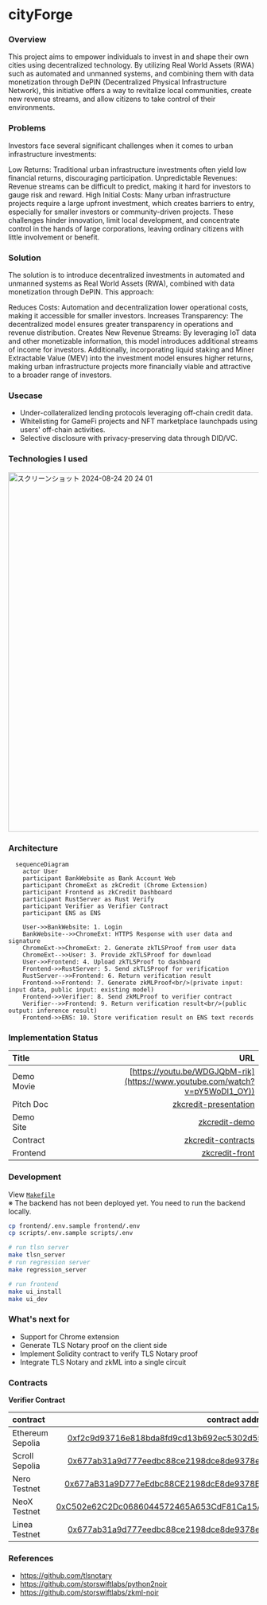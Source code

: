 # cityForge

### Overview
This project aims to empower individuals to invest in and shape their own cities using decentralized technology. By utilizing Real World Assets (RWA) such as automated and unmanned systems, and combining them with data monetization through DePIN (Decentralized Physical Infrastructure Network), this initiative offers a way to revitalize local communities, create new revenue streams, and allow citizens to take control of their environments. 

### Problems
Investors face several significant challenges when it comes to urban infrastructure investments:

Low Returns: Traditional urban infrastructure investments often yield low financial returns, discouraging participation.
Unpredictable Revenues: Revenue streams can be difficult to predict, making it hard for investors to gauge risk and reward.
High Initial Costs: Many urban infrastructure projects require a large upfront investment, which creates barriers to entry, especially for smaller investors or community-driven projects.
These challenges hinder innovation, limit local development, and concentrate control in the hands of large corporations, leaving ordinary citizens with little involvement or benefit.


### Solution
The solution is to introduce decentralized investments in automated and unmanned systems as Real World Assets (RWA), combined with data monetization through DePIN. This approach:

Reduces Costs: Automation and decentralization lower operational costs, making it accessible for smaller investors.
Increases Transparency: The decentralized model ensures greater transparency in operations and revenue distribution.
Creates New Revenue Streams: By leveraging IoT data and other monetizable information, this model introduces additional streams of income for investors.
Additionally, incorporating liquid staking and Miner Extractable Value (MEV) into the investment model ensures higher returns, making urban infrastructure projects more financially viable and attractive to a broader range of investors.


### Usecase
- Under-collateralized lending protocols leveraging off-chain credit data.
- Whitelisting for GameFi projects and NFT marketplace launchpads using users' off-chain activities.
- Selective disclosure with privacy-preserving data through DID/VC.

### Technologies I used
<img width="723" alt="スクリーンショット 2024-08-24 20 24 01" src="https://github.com/user-attachments/assets/2c34529d-1f0c-4245-b6ee-932d7fc7fdfc">


### Architecture
```mermaid
  sequenceDiagram
    actor User
    participant BankWebsite as Bank Account Web
    participant ChromeExt as zkCredit (Chrome Extension)
    participant Frontend as zkCredit Dashboard
    participant RustServer as Rust Verify
    participant Verifier as Verifier Contract
    participant ENS as ENS

    User->>BankWebsite: 1. Login
    BankWebsite-->>ChromeExt: HTTPS Response with user data and signature
    ChromeExt->>ChromeExt: 2. Generate zkTLSProof from user data
    ChromeExt-->>User: 3. Provide zkTLSProof for download
    User->>Frontend: 4. Upload zkTLSProof to dashboard
    Frontend->>RustServer: 5. Send zkTLSProof for verification
    RustServer-->>Frontend: 6. Return verification result
    Frontend->>Frontend: 7. Generate zkMLProof<br/>(private input: input data, public input: existing model)
    Frontend->>Verifier: 8. Send zkMLProof to verifier contract
    Verifier-->>Frontend: 9. Return verification result<br/>(public output: inference result)
    Frontend->>ENS: 10. Store verification result on ENS text records

```

### Implementation Status

| Title          |                                                              URL |
| :------------- | ---------------------------------------------------------------: |
| Demo Movie      |  [https://youtu.be/WDGJQbM-rik](https://www.youtube.com/watch?v=pY5WoDl1_OY))|
| Pitch Doc    |   [zkcredit-presentation](https://www.canva.com/design/DAGOvSFvJ4E/SfJTYw3sauGSbj1k4oQdDg/edit?utm_content=DAGOvSFvJ4E&utm_campaign=designshare&utm_medium=link2&utm_source=sharebutton) |
| Demo Site     |                                 [zkcredit-demo](https://zk-credit-teal.vercel.app/) | 
| Contract   | [zkcredit-contracts](https://github.com/wasabijiro/zkCredit/tree/main/contracts) |
| Frontend |         [zkcredit-front](https://github.com/wasabijiro/zkCredit/tree/main/frontend) |


### Development
View [`Makefile`](./Makefile)<br>
※ The backend has not been deployed yet. You need to run the backend locally.
```sh
cp frontend/.env.sample frontend/.env
cp scripts/.env.sample scripts/.env

# run tlsn server
make tlsn_server
# run regression server
make regression_server

# run frontend
make ui_install
make ui_dev
```

### What's next for

- Support for Chrome extension
- Generate TLS Notary proof on the client side
- Implement Solidity contract to verify TLS Notary proof
- Integrate TLS Notary and zkML into a single circuit

### Contracts
**Verifier Contract**

| contract                   |                                                                                                                   contract address |
| :------------------------- | ---------------------------------------------------------------------------------------------------------------------------------: |
| Ethereum Sepolia    | [0xf2c9d93716e818bda8fd9cd13b692ec5302d5568](https://sepolia.etherscan.io/address/0xf2c9d93716e818bda8fd9cd13b692ec5302d5568#code)|
| Scroll Sepolia    | [0x677ab31a9d777eedbc88ce2198dce8de9378e78f](https://sepolia.scrollscan.com/address/0x677ab31a9d777eedbc88ce2198dce8de9378e78f)|
| Nero Testnet    | [0x677aB31a9D777eEdbc88CE2198dcE8de9378E78f](https://testnetscan.nerochain.io/address/0x677aB31a9D777eEdbc88CE2198dcE8de9378E78f)|
| NeoX Testnet    | [0xC502e62C2Dc0686044572465A653CdF81Ca15A48](https://neoxt4scan.ngd.network/address/0x677ab31a9d777eedbc88ce2198dce8de9378e78f)|
| Linea Testnet   | [0x677ab31a9d777eedbc88ce2198dce8de9378e78f](https://sepolia.lineascan.build/address/0x677ab31a9d777eedbc88ce2198dce8de9378e78f)|


### References
- https://github.com/tlsnotary
- https://github.com/storswiftlabs/python2noir
- https://github.com/storswiftlabs/zkml-noir
